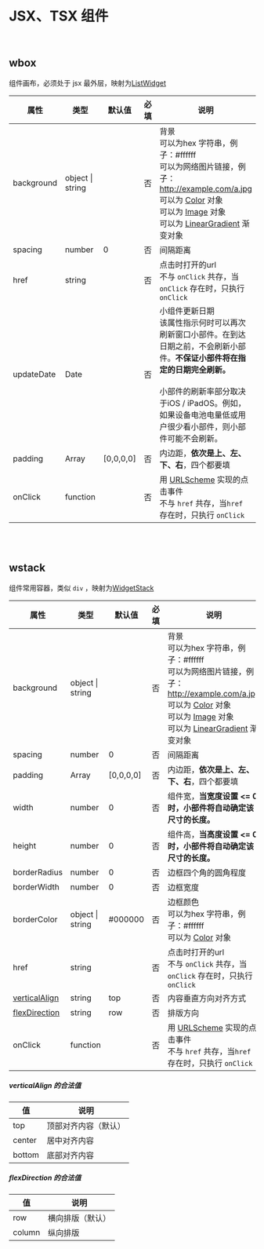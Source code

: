 # JSX、TSX 组件

<br/>

## wbox

组件画布，必须处于 jsx 最外层，映射为[ListWidget](https://docs.scriptable.app/listwidget/)

| 属性       | 类型             | 默认值    | 必填 | 说明                                                         |
| ---------- | ---------------- | --------- | ---- | ------------------------------------------------------------ |
| background | object \| string |           | 否   | 背景<br/>可以为hex 字符串，例子：#ffffff<br/>可以为网络图片链接，例子：http://example.com/a.jpg<br/>可以为  [Color](https://docs.scriptable.app/color/)  对象<br/>可以为 [Image](https://docs.scriptable.app/image/) 对象<br/>可以为 [LinearGradient](https://docs.scriptable.app/lineargradient/) 渐变对象 |
| spacing    | number           | 0         | 否   | 间隔距离                                                     |
| href       | string           |           | 否   | 点击时打开的url <br/>不与 `onClick` 共存，当 `onClick` 存在时，只执行 `onClick` |
| updateDate | Date             |           | 否   | 小组件更新日期<br />该属性指示何时可以再次刷新窗口小部件。在到达日期之前，不会刷新小部件。**不保证小部件将在指定的日期完全刷新。**<br/><br/>小部件的刷新率部分取决于iOS / iPadOS。例如，如果设备电池电量低或用户很少看小部件，则小部件可能不会刷新。 |
| padding    | Array<number>    | [0,0,0,0] | 否   | 内边距，**依次是上、左、下、右**，四个都要填                 |
| onClick    | function         |           | 否   | 用 [URLScheme](https://docs.scriptable.app/urlscheme/) 实现的点击事件<br/>不与 `href` 共存，当`href` 存在时，只执行 `onClick` |

<br/>

<br/>

## wstack

组件常用容器，类似 `div` ，映射为[WidgetStack](https://docs.scriptable.app/widgetstack/)

| 属性                            | 类型             | 默认值    | 必填 | 说明                                                         |
| ------------------------------- | ---------------- | --------- | ---- | ------------------------------------------------------------ |
| background                      | object \| string |           | 否   | 背景<br/>可以为hex 字符串，例子：#ffffff<br/>可以为网络图片链接，例子：http://example.com/a.jpg<br/>可以为  [Color](https://docs.scriptable.app/color/)  对象<br/>可以为 [Image](https://docs.scriptable.app/image/) 对象<br/>可以为 [LinearGradient](https://docs.scriptable.app/lineargradient/) 渐变对象 |
| spacing                         | number           | 0         | 否   | 间隔距离                                                     |
| padding                         | Array<number>    | [0,0,0,0] | 否   | 内边距，**依次是上、左、下、右**，四个都要填                 |
| width                           | number           | 0         | 否   | 组件宽，**当宽度设置 <= 0 时，小部件将自动确定该尺寸的长度。** |
| height                          | number           | 0         | 否   | 组件高，**当高度设置 <= 0 时，小部件将自动确定该尺寸的长度。** |
| borderRadius                    | number           | 0         | 否   | 边框四个角的圆角程度                                         |
| borderWidth                     | number           | 0         | 否   | 边框宽度                                                     |
| borderColor                     | object \| string | #000000   | 否   | 边框颜色<br/>可以为hex 字符串，例子：#ffffff<br/>可以为  [Color](https://docs.scriptable.app/color/)  对象 |
| href                            | string           |           | 否   | 点击时打开的url <br/>不与 `onClick` 共存，当 `onClick` 存在时，只执行 `onClick` |
| [verticalAlign](#verticalAlign) | string           | top       | 否   | 内容垂直方向对齐方式                                         |
| [flexDirection](#flexDirection) | string           | row       | 否   | 排版方向                                                     |
| onClick                         | function         |           | 否   | 用 [URLScheme](https://docs.scriptable.app/urlscheme/) 实现的点击事件<br/>不与 `href` 共存，当`href` 存在时，只执行 `onClick` |



##### <span id="verticalAlign">verticalAlign 的合法值</span>

| 值     | 说明                 |
| ------ | -------------------- |
| top    | 顶部对齐内容（默认） |
| center | 居中对齐内容         |
| bottom | 底部对齐内容         |



##### <span id="flexDirection">flexDirection 的合法值</span>

| 值     | 说明             |
| ------ | ---------------- |
| row    | 横向排版（默认） |
| column | 纵向排版         |


